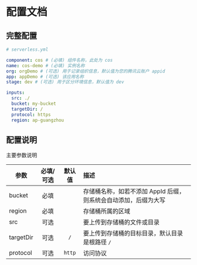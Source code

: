 # 配置文档

## 完整配置

```yml
# serverless.yml

component: cos # (必填) 组件名称，此处为 cos
name: cos-demo # (必填) 实例名称
org: orgDemo # (可选) 用于记录组织信息，默认值为您的腾讯云账户 appid
app: appDemo # (可选) 该应用名称
stage: dev # (可选) 用于区分环境信息，默认值为 dev

inputs:
  src: ./
  bucket: my-bucket
  targetDir: /
  protocol: https
  region: ap-guangzhou
```

## 配置说明

主要参数说明

| 参数      | 必填/可选 | 默认值  | 描述                                                            |
| --------- | :-------: | :-----: | :-------------------------------------------------------------- |
| bucket    |   必填    |         | 存储桶名称，如若不添加 AppId 后缀，则系统会自动添加，后缀为大写 |
| region    |   必填    |         | 存储桶所属的区域                                                |
| src       |   可选    |         | 要上传到存储桶的文件或目录                                      |
| targetDir |   可选    |   `/`   | 要上传到存储桶的目标目录，默认目录是根路径 `/`                  |
| protocol  |   可选    | `http`  | 访问协议                                                        |
